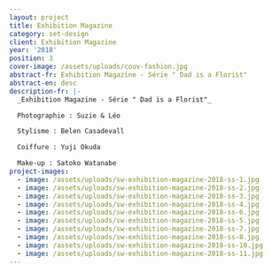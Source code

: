 ```yaml
---
layout: project
title: Exhibition Magazine
category: set-design
client: Exhibition Magazine
year: '2018'
position: 3
cover-image: /assets/uploads/couv-fashion.jpg
abstract-fr: Exhibition Magazine - Série " Dad is a Florist"
abstract-en: desc
description-fr: |-
  _Exhibition Magazine - Série " Dad is a Florist"_

  Photographie : Suzie & Léo 

  Stylisme : Belen Casadevall 

  Coiffure : Yuji Okuda 

  Make-up : Satoko Watanabe
project-images:
  - image: /assets/uploads/sw-exhibition-magazine-2018-ss-1.jpg
  - image: /assets/uploads/sw-exhibition-magazine-2018-ss-2.jpg
  - image: /assets/uploads/sw-exhibition-magazine-2018-ss-3.jpg
  - image: /assets/uploads/sw-exhibition-magazine-2018-ss-4.jpg
  - image: /assets/uploads/sw-exhibition-magazine-2018-ss-6.jpg
  - image: /assets/uploads/sw-exhibition-magazine-2018-ss-5.jpg
  - image: /assets/uploads/sw-exhibition-magazine-2018-ss-7.jpg
  - image: /assets/uploads/sw-exhibition-magazine-2018-ss-8.jpg
  - image: /assets/uploads/sw-exhibition-magazine-2018-ss-10.jpg
  - image: /assets/uploads/sw-exhibition-magazine-2018-ss-11.jpg
---
```


